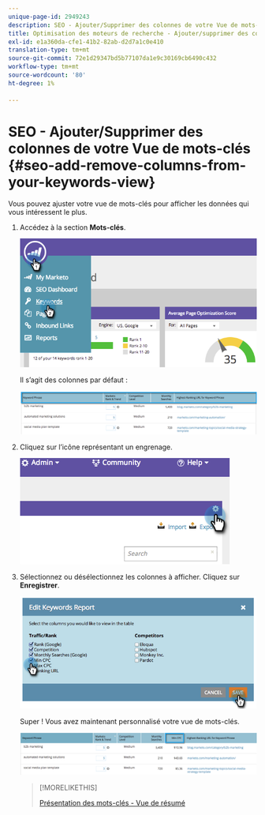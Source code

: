 ```yaml
---
unique-page-id: 2949243
description: SEO - Ajouter/Supprimer des colonnes de votre Vue de mots-clés - Marketo Docs - Documentation du produit
title: Optimisation des moteurs de recherche - Ajouter/supprimer des colonnes de votre Vue de mots-clés
exl-id: e1a360da-cfe1-41b2-82ab-d2d7a1c0e410
translation-type: tm+mt
source-git-commit: 72e1d29347bd5b77107da1e9c30169cb6490c432
workflow-type: tm+mt
source-wordcount: '80'
ht-degree: 1%

---
```


# SEO - Ajouter/Supprimer des colonnes de votre Vue de mots-clés {#seo-add-remove-columns-from-your-keywords-view}

Vous pouvez ajuster votre vue de mots-clés pour afficher les données qui vous intéressent le plus.

1. Accédez à la section **Mots-clés**.

   ![](assets/image2014-9-18-13-3a37-3a31.png)

   Il s’agit des colonnes par défaut :

   ![](assets/image2014-9-18-13-3a37-3a36.png)

1. Cliquez sur l’icône représentant un engrenage.

   ![](assets/image2014-9-18-13-3a37-3a39.png)

1. Sélectionnez ou désélectionnez les colonnes à afficher. Cliquez sur **Enregistrer**.

   ![](assets/image2014-9-18-13-3a37-3a42.png)

   Super ! Vous avez maintenant personnalisé votre vue de mots-clés.

   ![](assets/image2014-9-18-13-3a37-3a46.png)

   >[!MORELIKETHIS]
   >
   >[Présentation des mots-clés - Vue de résumé](/help/marketo/product-docs/additional-apps/seo/keywords/seo-understanding-keywords.md)

